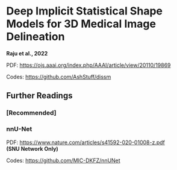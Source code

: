 # Deep Implicit Statistical Shape Models for 3D Medical Image Delineation

__Raju et al., 2022__  

PDF: https://ojs.aaai.org/index.php/AAAI/article/view/20110/19869  

Codes: https://github.com/AshStuff/dissm  


## Further Readings

### [Recommended]
### nnU-Net
PDF: https://www.nature.com/articles/s41592-020-01008-z.pdf  
__(SNU Network Only)__  

Codes: https://github.com/MIC-DKFZ/nnUNet
